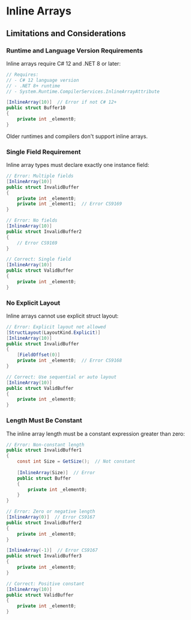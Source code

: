 # Inline Arrays
## Limitations and Considerations

### Runtime and Language Version Requirements

Inline arrays require C# 12 and .NET 8 or later:

```csharp
// Requires:
// - C# 12 language version
// - .NET 8+ runtime
// - System.Runtime.CompilerServices.InlineArrayAttribute

[InlineArray(10)]  // Error if not C# 12+
public struct Buffer10
{
    private int _element0;
}
```

Older runtimes and compilers don't support inline arrays.

### Single Field Requirement

Inline array types must declare exactly one instance field:

```csharp
// Error: Multiple fields
[InlineArray(10)]
public struct InvalidBuffer
{
    private int _element0;
    private int _element1;  // Error CS9169
}

// Error: No fields
[InlineArray(10)]
public struct InvalidBuffer2
{
    // Error CS9169
}

// Correct: Single field
[InlineArray(10)]
public struct ValidBuffer
{
    private int _element0;
}
```

### No Explicit Layout

Inline arrays cannot use explicit struct layout:

```csharp
// Error: Explicit layout not allowed
[StructLayout(LayoutKind.Explicit)]
[InlineArray(10)]
public struct InvalidBuffer
{
    [FieldOffset(0)]
    private int _element0;  // Error CS9168
}

// Correct: Use sequential or auto layout
[InlineArray(10)]
public struct ValidBuffer
{
    private int _element0;
}
```

### Length Must Be Constant

The inline array length must be a constant expression greater than zero:

```csharp
// Error: Non-constant length
public struct InvalidBuffer1
{
    const int Size = GetSize();  // Not constant
    
    [InlineArray(Size)]  // Error
    public struct Buffer
    {
        private int _element0;
    }
}

// Error: Zero or negative length
[InlineArray(0)]  // Error CS9167
public struct InvalidBuffer2
{
    private int _element0;
}

[InlineArray(-1)]  // Error CS9167
public struct InvalidBuffer3
{
    private int _element0;
}

// Correct: Positive constant
[InlineArray(10)]
public struct ValidBuffer
{
    private int _element0;
}
```
